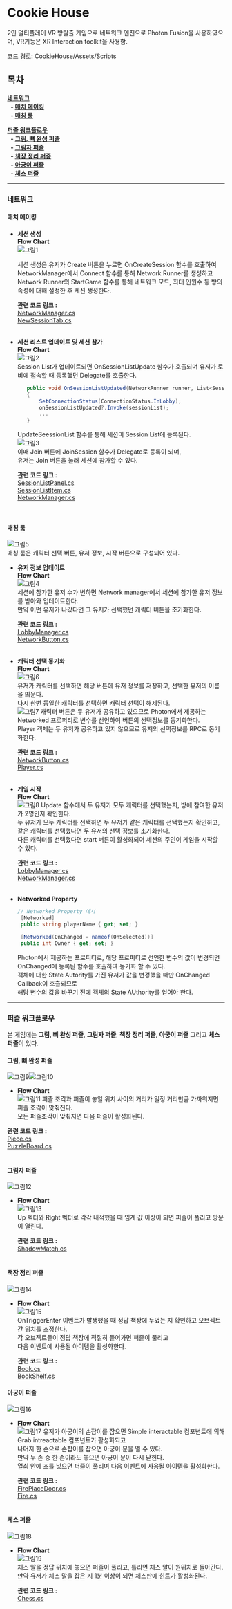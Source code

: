 # Cookie House
2인 멀티플레이 VR 방탈출 게임으로 네트워크 엔진으로 Photon Fusion을 사용하였으며, VR기능은 XR Interaction toolkit을 사용함.

코드 경로: CookieHouse/Assets/Scripts
## 목차
**[네트워크](#네트워크)**  
   &nbsp; **- [매치 메이킹](#매치-메이킹)**    
   &nbsp; **- [매칭 룸](#매칭-룸)**   

**[퍼즐 워크플로우](#퍼즐-워크플로우)**  
   &nbsp; **- [그림, 뼈 완성 퍼즐](#그림-뼈-완성-퍼즐)**  
   &nbsp; **- [그림자 퍼즐](#그림자-퍼즐)**  
   &nbsp; **- [책장 정리 퍼증](#책장-정리-퍼즐)**  
   &nbsp; **- [아궁이 퍼즐](#아궁이-퍼즐)**  
   &nbsp; **- [체스 퍼즐](#체스-퍼즐)**  

---
### 네트워크
#### 매치 메이킹
 - **세션 생성**  
    **Flow Chart**  
     ![그림1](https://github.com/goguma1000/CookieHouse/assets/102130574/a1733a57-9486-45c1-8789-676c3bf4ff26)
  

     세션 생성은 유저가 Create 버튼을 누르면  OnCreateSession 함수를 호출하여   
     NetworkManager에서 Connect 함수를 통해 Network Runner를 생성하고  
     Network Runner의 StartGame 함수를 통해 네트워크 모드, 최대 인원수 등 방의 속성에 대해 설정한 후 세션 생성한다.</br>

    **관련 코드 링크 :**  
    [NetworkManager.cs](https://github.com/goguma1000/CookieHouse/blob/main/CookieHouse/Assets/Scripts/NetworkManager.cs)   
    [NewSessionTab.cs](https://github.com/goguma1000/CookieHouse/blob/main/CookieHouse/Assets/Scripts/Session/NewSessionTab.cs)  
    </br>

 - **세션 리스트 업데이트 및 세션 참가**  
    **Flow Chart**  
     ![그림2](https://github.com/goguma1000/CookieHouse/assets/102130574/2377294b-5182-4eb2-9fa0-cf905f781c88)  
     Session List가 업데이트되면 OnSessionListUpdate 함수가 호출되며 유저가 로비에 접속할 때 등록했던 Delegate를 호출한다.  
     ~~~cs
        public void OnSessionListUpdated(NetworkRunner runner, List<SessionInfo> sessionList)
        {
            SetConnectionStatus(ConnectionStatus.InLobby);
            onSessionListUpdated?.Invoke(sessionList);
            ...
        }
     ~~~ 
     
     UpdateSeessionList 함수를 통해  세션이 Session List에 등록된다.  
     ![그림3](https://github.com/goguma1000/CookieHouse/assets/102130574/4a7a4e8b-193b-4299-a9fd-a89280ddf2a9)     
     이때 Join 버튼에 JoinSession 함수가 Delegate로 등록이 되며,   
     유저는 Join 버튼을 눌러 세션에 참가할 수 있다.  

     **관련 코드 링크 :**  
    [SessionListPanel.cs](https://github.com/goguma1000/CookieHouse/blob/main/CookieHouse/Assets/Scripts/Session/SessionListPanel.cs)  
    [SessionListItem.cs](https://github.com/goguma1000/CookieHouse/blob/main/CookieHouse/Assets/Scripts/Session/SessionListItem.cs)  
    [NetworkManager.cs](https://github.com/goguma1000/CookieHouse/blob/main/CookieHouse/Assets/Scripts/NetworkManager.cs)   
      
    </br>

 #### 매칭 룸
 ![그림5](https://github.com/goguma1000/CookieHouse/assets/102130574/22f6551c-8c6e-483e-8a31-5dd2cc641146)  
 매칭 룸은 캐릭터 선택 버튼, 유저 정보, 시작 버튼으로 구성되어 있다. 
- **유저 정보 업데이트**  
   **Flow Chart**  
   ![그림4](https://github.com/goguma1000/CookieHouse/assets/102130574/6b562b67-f442-4b7a-853d-b242f3d389cd)  
   세션에 참가한 유저 수가 변하면 Network manager에서 세션에 참가한 유저 정보를 받아와 업데이트한다.  
   만약 어떤 유저가 나갔다면 그 유저가 선택했던 캐릭터 버튼을 초기화한다.  

    **관련 코드 링크 :**  
    [LobbyManager.cs](https://github.com/goguma1000/CookieHouse/blob/main/CookieHouse/Assets/Scripts/LobbyManager.cs)   
    [NetworkButton.cs](https://github.com/goguma1000/CookieHouse/blob/main/CookieHouse/Assets/Scripts/NetworkButton.cs)    
    </br>
- **캐릭터 선택 동기화**  
    **Flow Chart**  
    ![그림6](https://github.com/goguma1000/CookieHouse/assets/102130574/46a5d447-b2b8-4fdf-84af-ac5e40fbfc3a)  
    유저가 캐릭터를 선택하면 해당 버튼에 유저 정보를 저장하고, 선택한 유저의 이름을 띄운다.  
    다시 한번 동일한 캐릭터를 선택하면 캐릭터 선택이 해제된다.  
    ![그림7](https://github.com/goguma1000/CookieHouse/assets/102130574/cdfcd7f1-bc48-4311-b197-b5e1b0b22733) 
    캐릭터 버튼은 두 유저가 공유하고 있으므로 Photon에서 제공하는 Networked 프로퍼티로 변수를 선언하여 버튼의 선택정보를 동기화한다.  
    Player 객체는 두 유저가 공유하고 있지 않으므로 유저의 선택정보를 RPC로 동기화한다.  

    **관련 코드 링크 :**  
    [NetworkButton.cs](https://github.com/goguma1000/CookieHouse/blob/main/CookieHouse/Assets/Scripts/NetworkButton.cs)    
    [Player.cs](https://github.com/goguma1000/CookieHouse/blob/main/CookieHouse/Assets/Scripts/Player/Player.cs)  
    </br>
    
- **게임 시작**  
    **Flow Chart**  
    ![그림8](https://github.com/goguma1000/CookieHouse/assets/102130574/cb264dc9-c130-4e4e-beb8-7c7c3f3ae8ce) 
    Update 함수에서 두 유저가 모두 캐릭터를 선택했는지, 방에 참여한 유저가 2명인지 확인한다.  
    두 유저가 모두 캐릭터를 선택하면 두 유저가 같은 캐릭터를 선택했는지 확인하고,  
    같은 캐릭터를 선택했다면 두 유저의 선택 정보를 초기화한다.  
    다른 캐릭터를 선택했다면 start 버튼이 활성화되어 세션의 주인이 게임을 시작할 수 있다.

    **관련 코드 링크 :**  
    [LobbyManager.cs](https://github.com/goguma1000/CookieHouse/blob/main/CookieHouse/Assets/Scripts/LobbyManager.cs)   
    [NetworkManager.cs](https://github.com/goguma1000/CookieHouse/blob/main/CookieHouse/Assets/Scripts/NetworkManager.cs)    
    </br>

- **Networked Property**  
   ~~~cs
   // Networked Property 예시
    [Networked]
    public string playerName { get; set; }

    [Networked(OnChanged = nameof(OnSelected))]
    public int Owner { get; set; }
   ~~~  
   Photon에서 제공하는 프로퍼티로, 해당 프로퍼티로 선언한 변수의 값이 변경되면  
   OnChanged에 등록된 함수를 호출하여 동기화 할 수 있다.  
   객체에 대한 State Autority를 가진 유저가 값을 변경했을 때만 OnChanged Callback이 호출되므로  
   해당 변수의 값을 바꾸기 전에 객체의 State AUthority를 얻어야 한다.    


---  
### 퍼즐 워크플로우
본 게임에는 **그림, 뼈 완성 퍼즐**, **그림자 퍼즐**, **책장 정리 퍼즐**, **아궁이 퍼즐** 그리고 **체스 퍼즐**이 있다.  
#### **그림, 뼈 완성 퍼즐**  
  ![그림9](https://github.com/goguma1000/CookieHouse/assets/102130574/71928a59-88d5-4227-89b4-07cdca96f88c)![그림10](https://github.com/goguma1000/CookieHouse/assets/102130574/f93c8f0a-d2e7-4215-9304-2f2fea63a90b)  

  - **Flow Chart**  
  ![그림11](https://github.com/goguma1000/CookieHouse/assets/102130574/55c36472-4eef-466b-8818-e5d2f8d16ab9)
  퍼즐 조각과 퍼즐이 놓일 위치 사이의 거리가 일정 거리만큼 가까워지면 퍼즐 조각이 맞춰진다.  
  모든 퍼즐조각이 맞춰지면 다음 퍼즐이 활성화된다.  

  **관련 코드 링크 :**  
    [Piece.cs](https://github.com/goguma1000/CookieHouse/blob/main/CookieHouse/Assets/Scripts/Puzzle/Piece.cs)    
    [PuzzleBoard.cs](https://github.com/goguma1000/CookieHouse/blob/main/CookieHouse/Assets/Scripts/Puzzle/PuzzleBoard.cs)   
    </br>  

#### **그림자 퍼즐**  
![그림12](https://github.com/goguma1000/CookieHouse/assets/102130574/f826dd64-fdf8-4327-8e2c-820c024c816c)  
- **Flow Chart**  
  ![그림13](https://github.com/goguma1000/CookieHouse/assets/102130574/e3344815-ddcc-4aad-9624-0f53591a9d32)  
  Up 벡터와 Right 벡터로 각각 내적했을 때 임계 값 이상이 되면 퍼즐이 풀리고 방문이 열린다. 

  **관련 코드 링크 :**  
    [ShadowMatch.cs](https://github.com/goguma1000/CookieHouse/blob/main/CookieHouse/Assets/Scripts/Puzzle/ShadowMatch.cs)    
    </br>

#### **책장 정리 퍼즐**  
![그림14](https://github.com/goguma1000/CookieHouse/assets/102130574/f5d99e54-d56d-47b1-b6c3-64dd13ed6824)  
- **Flow Chart**  
  ![그림15](https://github.com/goguma1000/CookieHouse/assets/102130574/6ad43938-c9b4-49ab-8b78-036d271fa769)  
  OnTriggerEnter 이벤트가 발생했을 때 정답 책장에 두었는 지 확인하고 오브젝트간 위치를 조정한다.  
  각 오브젝트들이 정답 책장에 적절히 들어가면 퍼즐이 풀리고  
  다음 이벤트에 사용될 아이템을 활성화한다.  

  **관련 코드 링크 :**  
    [Book.cs](https://github.com/goguma1000/CookieHouse/blob/main/CookieHouse/Assets/Scripts/Puzzle/Book.cs)  
    [BookShelf.cs](https://github.com/goguma1000/CookieHouse/blob/main/CookieHouse/Assets/Scripts/Puzzle/BookShelf.cs) 
    </br>  

#### **아궁이 퍼즐**  
![그림16](https://github.com/goguma1000/CookieHouse/assets/102130574/55bf4b36-65c4-461d-b6d2-5c3dd2521f9a) 
- **Flow Chart**  
  ![그림17](https://github.com/goguma1000/CookieHouse/assets/102130574/fa93f1e6-1819-4aeb-8e9d-d934c2206a68) 
  유저가 아궁이의 손잡이를 잡으면 Simple interactable 컴포넌트에 의해 Grab intreactable 컴포넌트가 활성화되고  
  나머지 한 손으로 손잡이를 잡으면 아궁이 문을 열 수 있다.  
  만약 두 손 중 한 손이라도 놓으면 아궁이 문이 다시 닫힌다.  
  열쇠 안에 초를 넣으면 퍼즐이 풀리며 다음 이벤트에 사용될 아이템을 활성화한다.
   
  **관련 코드 링크 :**  
    [FirePlaceDoor.cs](https://github.com/goguma1000/CookieHouse/blob/main/CookieHouse/Assets/Scripts/Puzzle/FirePlaceDoor.cs)  
    [Fire.cs](https://github.com/goguma1000/CookieHouse/blob/main/CookieHouse/Assets/Scripts/Puzzle/Fire.cs)  
    </br>

#### **체스 퍼즐**
![그림18](https://github.com/goguma1000/CookieHouse/assets/102130574/092831e9-8ba9-4adb-897a-eb428e66b4d9)  
- **Flow Chart**  
  ![그림19](https://github.com/goguma1000/CookieHouse/assets/102130574/27a08f56-4462-41ed-99b7-56edfa214493)  
  체스 말을 정답 위치에 놓으면 퍼즐이 풀리고, 틀리면 체스 말이 원위치로 돌아간다.  
  만약 유저가 체스 말을 잡은 지 1분 이상이 되면 체스판에 힌트가 활성화된다. 

  **관련 코드 링크 :**  
    [Chess.cs](https://github.com/goguma1000/CookieHouse/blob/main/CookieHouse/Assets/Scripts/Puzzle/Chess.cs) 
    </br>




     

    
    
